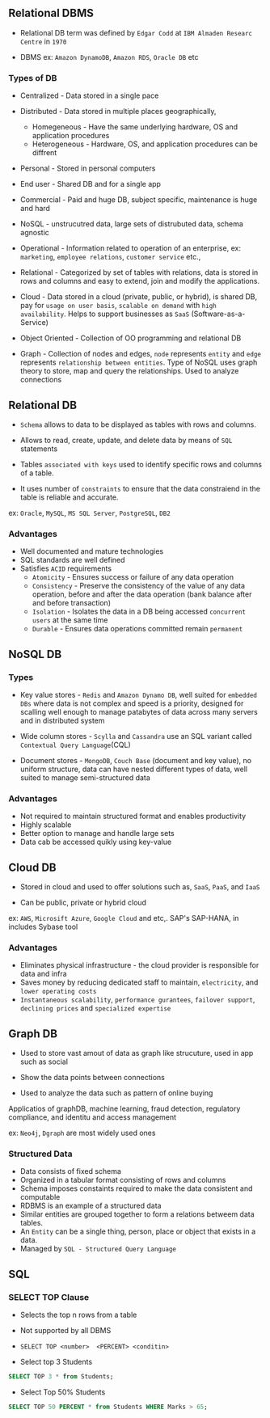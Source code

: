 ## Relational DBMS

- Relational DB term was defined by `Edgar Codd` at `IBM Almaden Researc Centre` in `1970`

- DBMS ex: `Amazon DynamoDB`, `Amazon RDS`, `Oracle DB` etc

### Types of DB

- Centralized - Data stored in a single pace

- Distributed - Data stored in multiple places geographically, 
  - Homegeneous - Have the same underlying hardware, OS and application procedures 
  - Heterogeneous - Hardware, OS, and application procedures can be diffrent

- Personal - Stored in personal computers 

- End user - Shared DB and for a single app

- Commercial - Paid and huge DB, subject specific, maintenance is huge and hard

- NoSQL - unstrucutred data, large sets of distrubuted data, schema agnostic

- Operational - Information related to operation of an enterprise, ex: `marketing`, `employee relations`, `customer service` etc.,

- Relational - Categorized by set of tables with relations, data is stored in rows and columns and easy to extend, join and modify the applications.

- Cloud - Data stored in a cloud (private, public, or hybrid), is shared DB, pay for `usage on user basis`, `scalable on demand` with `high availability`. Helps to support businesses as `SaaS` (Software-as-a-Service)

- Object Oriented - Collection of OO programming and relational DB

- Graph - Collection of nodes and edges, `node` represents `entity` and `edge` represents `relationship between entities`. Type of NoSQL uses graph theory to store, map and query the relationships. Used to analyze connections

## Relational DB 

- `Schema` allows to data to be displayed as tables with rows and columns.

- Allows to read, create, update, and delete data by means of `SQL` statements

- Tables `associated with keys` used to identify specific rows and columns of a table.

- It uses number of `constraints` to ensure that the data constraiend in the table is reliable and accurate.

ex: `Oracle`, `MySQL`, `MS SQL Server`, `PostgreSQL`, `DB2`

### Advantages

- Well documented and mature technologies
- SQL standards are well defined
- Satisfies `ACID` requirements
    - `Atomicity` - Ensures success or failure of any data operation
    - `Consistency` - Preserve the consistency of the value of any data operation, before and after the data operation (bank balance after and before transaction)
    - `Isolation` - Isolates the data in a DB being accessed `concurrent users` at the same time
    - `Durable` - Ensures data operations committed remain `permanent`


## NoSQL DB

### Types

- Key value stores - `Redis` and `Amazon Dynamo DB`, well suited for `embedded DBs` where data is not complex and speed is a priority, designed for scalling well enough to manage patabytes of data across many servers and in distributed system

- Wide column stores - `Scylla` and `Cassandra` use an SQL variant called `Contextual Query Language`(CQL)

- Document stores - `MongoDB`, `Couch Base` (document and key value), no uniform structure, data can have nested different types of data, well suited to manage semi-structured data

### Advantages 

- Not required to maintain structured format and enables productivity
- Highly scalable
- Better option to manage and handle large sets
- Data cab be accessed quikly using key-value

## Cloud DB 

- Stored in cloud and used to offer solutions such as, `SaaS`, `PaaS`, and `IaaS`

- Can be public, private or hybrid cloud

ex: `AWS`, `Microsift Azure`, `Google Cloud` and etc,. SAP's SAP-HANA, in includes Sybase tool

### Advantages 

- Eliminates physical infrastructure - the cloud provider is responsible for data and infra
- Saves money by reducing dedicated staff to maintain, `electricity`, and `lower operating costs`
- `Instantaneous scalability`, `performance gurantees`, `failover support`, `declining prices` and `specialized expertise`

## Graph DB

- Used to store vast amout of data as graph like strucuture, used in app such as social 

- Show the data points between connections

- Used to analyze the data such as pattern of online buying

Applicatios of graphDB, machine learning, fraud detection, regulatory compliance, and identitu and access management

ex: `Neo4j`, `Dgraph` are most widely used ones

### Structured Data 

- Data consists of fixed schema
- Organized in a tabular format consisting of rows and columns
- Schema imposes constaints required to make the data consistent and computable
- RDBMS is an example of a structured data
- Similar entities are grouped together to form a relations betweem data tables.
- An `Entity` can be a single thing, person, place or object that exists in a data.
- Managed by `SQL - Structured Query Language`

## SQL

### SELECT TOP Clause 

- Selects the top n rows from a table

- Not supported by all DBMS

- `SELECT TOP <number>  <PERCENT> <conditin>`

- Select top 3 Students
```sql
SELECT TOP 3 * from Students;
```

- Select Top 50% Students
```sql
SELECT TOP 50 PERCENT * from Students WHERE Marks > 65;
```